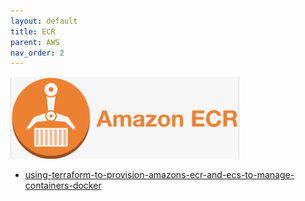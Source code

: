 ```yaml
---
layout: default
title: ECR
parent: AWS
nav_order: 2
---
```


[![](./resource/ecr.png)](https://docs.aws.amazon.com/ecr/index.html)


- [using-terraform-to-provision-amazons-ecr-and-ecs-to-manage-containers-docker](https://www.oneworldcoders.com/blog/using-terraform-to-provision-amazons-ecr-and-ecs-to-manage-containers-docker)







